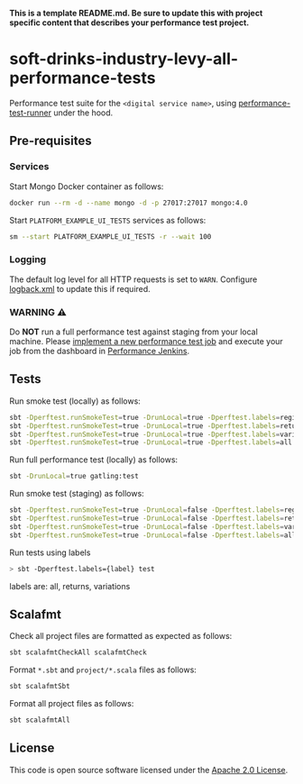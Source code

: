 **This is a template README.md.  Be sure to update this with project specific content that describes your performance test project.**

# soft-drinks-industry-levy-all-performance-tests

Performance test suite for the `<digital service name>`, using [performance-test-runner](https://github.com/hmrc/performance-test-runner) under the hood.

## Pre-requisites

### Services

Start Mongo Docker container as follows:

```bash
docker run --rm -d --name mongo -d -p 27017:27017 mongo:4.0
```

Start `PLATFORM_EXAMPLE_UI_TESTS` services as follows:

```bash
sm --start PLATFORM_EXAMPLE_UI_TESTS -r --wait 100
```

### Logging

The default log level for all HTTP requests is set to `WARN`. Configure [logback.xml](src/test/resources/logback.xml) to update this if required.

### WARNING :warning:

Do **NOT** run a full performance test against staging from your local machine. Please [implement a new performance test job](https://confluence.tools.tax.service.gov.uk/display/DTRG/Practical+guide+to+performance+testing+a+digital+service#Practicalguidetoperformancetestingadigitalservice-SettingupabuildonJenkinstorunagainsttheStagingenvironment) and execute your job from the dashboard in [Performance Jenkins](https://performance.tools.staging.tax.service.gov.uk).

## Tests

Run smoke test (locally) as follows:

```bash
sbt -Dperftest.runSmokeTest=true -DrunLocal=true -Dperftest.labels=registrations gatling:test
sbt -Dperftest.runSmokeTest=true -DrunLocal=true -Dperftest.labels=returns gatling:test
sbt -Dperftest.runSmokeTest=true -DrunLocal=true -Dperftest.labels=variations gatling:test
sbt -Dperftest.runSmokeTest=true -DrunLocal=true -Dperftest.labels=all gatling:test
```

Run full performance test (locally) as follows:

```bash
sbt -DrunLocal=true gatling:test
```

Run smoke test (staging) as follows:

```bash
sbt -Dperftest.runSmokeTest=true -DrunLocal=false -Dperftest.labels=registrations gatling:test
sbt -Dperftest.runSmokeTest=true -DrunLocal=false -Dperftest.labels=returns gatling:test
sbt -Dperftest.runSmokeTest=true -DrunLocal=false -Dperftest.labels=variations gatling:test
sbt -Dperftest.runSmokeTest=true -DrunLocal=false -Dperftest.labels=all gatling:test
```

Run tests using labels

```bash
> sbt -Dperftest.labels={label} test
```

labels are: all, returns, variations

## Scalafmt

Check all project files are formatted as expected as follows:

```bash
sbt scalafmtCheckAll scalafmtCheck
```

Format `*.sbt` and `project/*.scala` files as follows:

```bash
sbt scalafmtSbt
```

Format all project files as follows:

```bash
sbt scalafmtAll
```

## License

This code is open source software licensed under the [Apache 2.0 License]("http://www.apache.org/licenses/LICENSE-2.0.html").
